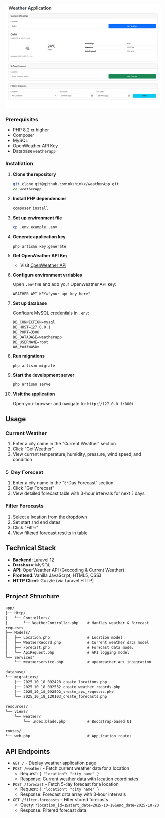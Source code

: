 ![Project Screenshot](public/assets/image.png)

### Prerequisites

- PHP 8.2 or higher
- Composer
- MySQL
- OpenWeather API Key
- Database `weatherapp`

### Installation

1. **Clone the repository**
   ```bash
   git clone git@github.com:nkshinkx/weatherApp.git
   cd weatherApp
   ```

2. **Install PHP dependencies**
   ```bash
   composer install
   ```

3. **Set up environment file**
   ```bash
   cp .env.example .env
   ```

4. **Generate application key**
   ```bash
   php artisan key:generate
   ```

5. **Get OpenWeather API Key**
   - Visit [OpenWeather API](https://openweathermap.org/api)

6. **Configure environment variables**
   
   Open `.env` file and add your OpenWeather API key:
   ```env
   WEATHER_API_KEY="your_api_key_here"
   ```

7. **Set up database**
   
   Configure MySQL credentials in `.env`:
   ```env
   DB_CONNECTION=mysql
   DB_HOST=127.0.0.1
   DB_PORT=3306
   DB_DATABASE=weatherapp
   DB_USERNAME=root
   DB_PASSWORD=
   ```

8. **Run migrations**
   ```bash
   php artisan migrate
   ```

9. **Start the development server**
   ```bash
   php artisan serve
   ```

10. **Visit the application**
    
    Open your browser and navigate to: `http://127.0.0.1:8000`

## Usage

### Current Weather
1. Enter a city name in the "Current Weather" section
2. Click "Get Weather"
3. View current temperature, humidity, pressure, wind speed, and condition

### 5-Day Forecast
1. Enter a city name in the "5-Day Forecast" section
2. Click "Get Forecast"
3. View detailed forecast table with 3-hour intervals for next 5 days

### Filter Forecasts
1. Select a location from the dropdown 
2. Set start and end dates 
3. Click "Filter"
4. View filtered forecast results in table

## Technical Stack

- **Backend**: Laravel 12
- **Database**: MySQL 
- **API**: OpenWeather API (Geocoding & Current Weather)
- **Frontend**: Vanilla JavaScript, HTML5, CSS3
- **HTTP Client**: Guzzle (via Laravel HTTP)

## Project Structure

```
app/
├── Http/
│   └── Controllers/
│       └── WeatherController.php    # Handles weather & forecast requests
├── Models/
│   ├── Location.php                 # Location model
│   ├── WeatherRecord.php            # Current weather data model
│   ├── Forecast.php                 # Forecast data model
│   └── ApiRequest.php               # API logging model
└── Services/
    └── WeatherService.php           # OpenWeather API integration

database/
└── migrations/
    ├── 2025_10_18_092428_create_locations.php
    ├── 2025_10_18_092532_create_weather_records.php
    ├── 2025_10_18_092592_create_api_requests.php
    └── 2025_10_18_120103_create_forecasts.php

resources/
└── views/
    └── weather/
        └── index.blade.php          # Bootstrap-based UI

routes/
└── web.php                          # Application routes
```


## API Endpoints

- `GET /` - Display weather application page
- `POST /weather` - Fetch current weather data for a location
  - Request: `{ "location": "city name" }`
  - Response: Current weather data with location coordinates
- `POST /forecast` - Fetch 5-day forecast for a location
  - Request: `{ "location": "city name" }`
  - Response: Forecast data array with 3-hour intervals
- `GET /filter-forecasts` - Filter stored forecasts
  - Query: `?location_id=1&start_date=2025-10-18&end_date=2025-10-20`
  - Response: Filtered forecast data

